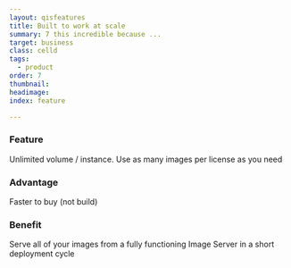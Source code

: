 ```yaml
---
layout: qisfeatures
title: Built to work at scale
summary: 7 this incredible because ...
target: business
class: celld
tags:
  - product
order: 7
thumbnail:
headimage:
index: feature

---
```


### Feature ###

Unlimited volume / instance. Use as many images per license as you need

### Advantage ###

Faster to buy (not build)

### Benefit ###

Serve all of your images from a fully functioning Image Server in a short deployment cycle

